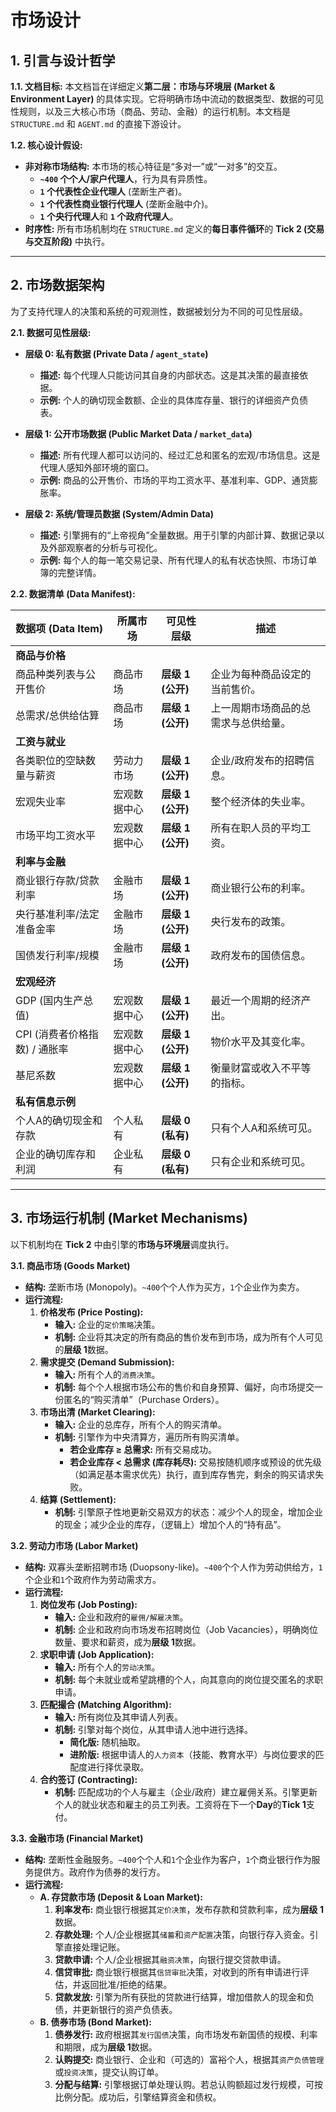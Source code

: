 # 市场设计

## **1. 引言与设计哲学**

**1.1. 文档目标:**
本文档旨在详细定义**第二层：市场与环境层 (Market & Environment Layer)** 的具体实现。它将明确市场中流动的数据类型、数据的可见性规则，以及三大核心市场（商品、劳动、金融）的运行机制。本文档是 `STRUCTURE.md` 和 `AGENT.md` 的直接下游设计。

**1.2. 核心设计假设:**
* **非对称市场结构:** 本市场的核心特征是“多对一”或“一对多”的交互。
    * **`~400` 个个人/家户代理人**，行为具有异质性。
    * **`1` 个代表性企业代理人** (垄断生产者)。
    * **`1` 个代表性商业银行代理人** (垄断金融中介)。
    * **`1` 个央行代理人**和 **`1` 个政府代理人**。
* **时序性:** 所有市场机制均在 `STRUCTURE.md` 定义的**每日事件循环**的 **Tick 2 (交易与交互阶段)** 中执行。

---

## **2. 市场数据架构**

为了支持代理人的决策和系统的可观测性，数据被划分为不同的可见性层级。

**2.1. 数据可见性层级:**

* **层级 0: 私有数据 (Private Data / `agent_state`)**
    * **描述:** 每个代理人只能访问其自身的内部状态。这是其决策的最直接依据。
    * **示例:** 个人的确切现金数额、企业的具体库存量、银行的详细资产负债表。

* **层级 1: 公开市场数据 (Public Market Data / `market_data`)**
    * **描述:** 所有代理人都可以访问的、经过汇总和匿名的宏观/市场信息。这是代理人感知外部环境的窗口。
    * **示例:** 商品的公开售价、市场的平均工资水平、基准利率、GDP、通货膨胀率。

* **层级 2: 系统/管理员数据 (System/Admin Data)**
    * **描述:** 引擎拥有的“上帝视角”全量数据。用于引擎的内部计算、数据记录以及外部观察者的分析与可视化。
    * **示例:** 每个人的每一笔交易记录、所有代理人的私有状态快照、市场订单簿的完整详情。

**2.2. 数据清单 (Data Manifest):**

| 数据项 (Data Item)               | 所属市场       | 可见性层级        | 描述                                     |
| -------------------------------- | -------------- | ----------------- | ---------------------------------------- |
| **商品与价格** |                |                   |                                          |
| 商品种类列表与公开售价           | 商品市场       | **层级 1 (公开)** | 企业为每种商品设定的当前售价。           |
| 总需求/总供给估算                | 商品市场       | **层级 1 (公开)** | 上一周期市场商品的总需求与总供给量。     |
| **工资与就业** |                |                   |                                          |
| 各类职位的空缺数量与薪资         | 劳动力市场     | **层级 1 (公开)** | 企业/政府发布的招聘信息。                |
| 宏观失业率                       | 宏观数据中心   | **层级 1 (公开)** | 整个经济体的失业率。                     |
| 市场平均工资水平                 | 宏观数据中心   | **层级 1 (公开)** | 所有在职人员的平均工资。                 |
| **利率与金融** |                |                   |                                          |
| 商业银行存款/贷款利率            | 金融市场       | **层级 1 (公开)** | 商业银行公布的利率。                     |
| 央行基准利率/法定准备金率        | 金融市场       | **层级 1 (公开)** | 央行发布的政策。                         |
| 国债发行利率/规模                | 金融市场       | **层级 1 (公开)** | 政府发布的国债信息。                     |
| **宏观经济** |                |                   |                                          |
| GDP (国内生产总值)               | 宏观数据中心   | **层级 1 (公开)** | 最近一个周期的经济产出。                 |
| CPI (消费者价格指数) / 通胀率    | 宏观数据中心   | **层级 1 (公开)** | 物价水平及其变化率。                     |
| 基尼系数                         | 宏观数据中心   | **层级 1 (公开)** | 衡量财富或收入不平等的指标。             |
| **私有信息示例** |                |                   |                                          |
| 个人A的确切现金和存款            | 个人私有       | **层级 0 (私有)** | 只有个人A和系统可见。                    |
| 企业的确切库存和利润             | 企业私有       | **层级 0 (私有)** | 只有企业和系统可见。                     |

---

## **3. 市场运行机制 (Market Mechanisms)**

以下机制均在 **Tick 2** 中由引擎的**市场与环境层**调度执行。

**3.1. 商品市场 (Goods Market)**

* **结构:** 垄断市场 (Monopoly)。`~400`个个人作为买方，`1`个企业作为卖方。
* **运行流程:**
    1.  **价格发布 (Price Posting):**
        * **输入:** 企业的`定价策略`决策。
        * **机制:** 企业将其决定的所有商品的售价发布到市场，成为所有个人可见的**层级 1**数据。
    2.  **需求提交 (Demand Submission):**
        * **输入:** 所有个人的`消费决策`。
        * **机制:** 每个个人根据市场公布的售价和自身预算、偏好，向市场提交一份匿名的“购买清单”（Purchase Orders）。
    3.  **市场出清 (Market Clearing):**
        * **输入:** 企业的总库存，所有个人的购买清单。
        * **机制:** 引擎作为中央清算方，遍历所有购买清单。
            * **若企业库存 ≥ 总需求:** 所有交易成功。
            * **若企业库存 < 总需求 (库存耗尽):** 交易按随机顺序或预设的优先级（如满足基本需求优先）执行，直到库存售完，剩余的购买请求失败。
    4.  **结算 (Settlement):**
        * **机制:** 引擎原子性地更新交易双方的状态：减少个人的现金，增加企业的现金；减少企业的库存，（逻辑上）增加个人的“持有品”。

**3.2. 劳动力市场 (Labor Market)**

* **结构:** 双寡头垄断招聘市场 (Duopsony-like)。`~400`个个人作为劳动供给方，`1`个企业和`1`个政府作为劳动需求方。
* **运行流程:**
    1.  **岗位发布 (Job Posting):**
        * **输入:** 企业和政府的`雇佣/解雇决策`。
        * **机制:** 企业和政府向市场发布招聘岗位（Job Vacancies），明确岗位数量、要求和薪资，成为**层级 1**数据。
    2.  **求职申请 (Job Application):**
        * **输入:** 所有个人的`劳动决策`。
        * **机制:** 每个未就业或希望跳槽的个人，向其意向的岗位提交匿名的求职申请。
    3.  **匹配撮合 (Matching Algorithm):**
        * **输入:** 所有岗位及其申请人列表。
        * **机制:** 引擎对每个岗位，从其申请人池中进行选择。
            * **简化版:** 随机抽取。
            * **进阶版:** 根据申请人的`人力资本`（技能、教育水平）与岗位要求的匹配度进行择优录取。
    4.  **合约签订 (Contracting):**
        * **机制:** 匹配成功的个人与雇主（企业/政府）建立雇佣关系。引擎更新个人的就业状态和雇主的员工列表。工资将在下一个**Day**的**Tick 1**支付。

**3.3. 金融市场 (Financial Market)**

* **结构:** 垄断性金融服务。`~400`个个人和`1`个企业作为客户，`1`个商业银行作为服务提供方。政府作为债券的发行方。
* **运行流程:**
    * **A. 存贷款市场 (Deposit & Loan Market):**
        1.  **利率发布:** 商业银行根据其`定价决策`，发布存款和贷款利率，成为**层级 1**数据。
        2.  **存款处理:** 个人/企业根据其`储蓄`和`资产配置`决策，向银行存入资金。引擎直接处理记账。
        3.  **贷款申请:** 个人/企业根据其`融资决策`，向银行提交贷款申请。
        4.  **信贷审批:** 商业银行根据其`信贷审批`决策，对收到的所有申请进行评估，并返回批准/拒绝的结果。
        5.  **贷款发放:** 引擎为所有获批的贷款进行结算，增加借款人的现金和负债，并更新银行的资产负债表。
    * **B. 债券市场 (Bond Market):**
        1.  **债券发行:** 政府根据其`发行国债`决策，向市场发布新国债的规模、利率和期限，成为**层级 1**数据。
        2.  **认购提交:** 商业银行、企业和（可选的）富裕个人，根据其`资产负债管理`或`投资决策`，提交认购订单。
        3.  **分配与结算:** 引擎根据订单处理认购。若总认购额超过发行规模，可按比例分配。成功后，引擎结算资金和债权。
